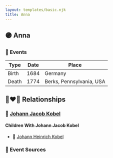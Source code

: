 ```yaml
---
layout: templates/basic.njk
title: Anna
---
```

## 🟣 Anna

### 📆 Events

Type | Date | Place
------ | ------ | ------
Birth | 1684 | Germany
Death | 1774 | Berks, Pennsylvania, USA

## 👩‍❤️‍👨 Relationships

### 🔵 [Johann Jacob Kobel](/people/8/81342340)

#### Children With Johann Jacob Kobel
* 🔵 [Johann Heinrich Kobel](/people/7/70639420)
### 📰 Event Sources
